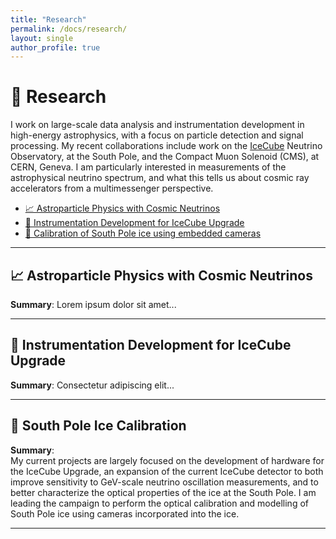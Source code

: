 ```yaml
---
title: "Research"
permalink: /docs/research/
layout: single
author_profile: true
---
```

# 🧪 <span id="research">Research</span>
I work on large-scale data analysis and instrumentation development in high-energy astrophysics, with a focus on particle detection and signal processing. My recent collaborations include work on the [IceCube](https://icecube.wisc.edu/) Neutrino Observatory, at the South Pole, and the Compact Muon Solenoid (CMS), at CERN, Geneva. I am particularly interested in measurements of the astrophysical neutrino spectrum, and what this tells us about cosmic ray accelerators from a multimessenger perspective.

- [📈 Astroparticle Physics with Cosmic Neutrinos](#project-1)
- [📡 Instrumentation Development for IceCube Upgrade](#project-2)
- [🔭 Calibration of South Pole ice using embedded cameras](#project-3)

---

## 📈 Astroparticle Physics with Cosmic Neutrinos  

**Summary**: Lorem ipsum dolor sit amet...

---

## 📡 Instrumentation Development for IceCube Upgrade
  
**Summary**: Consectetur adipiscing elit...

---

## 🔭 South Pole Ice Calibration
**Summary**: <br>
      My current projects are largely focused on the development of hardware for the IceCube Upgrade, an expansion of the current IceCube detector to both improve sensitivity to GeV-scale neutrino oscillation measurements, and to better characterize the optical properties of the ice at the South Pole. I am leading the campaign to perform the optical calibration and modelling of South Pole ice using cameras incorporated into the ice. 

---